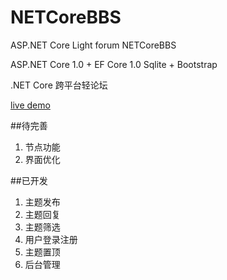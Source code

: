 # NETCoreBBS
ASP.NET Core Light forum NETCoreBBS

ASP.NET Core 1.0 + EF Core 1.0 Sqlite + Bootstrap 

.NET Core 跨平台轻论坛

[live demo](http://104.251.232.80/)


##待完善
1. 节点功能
5. 界面优化

##已开发
1. 主题发布
2. 主题回复
3. 主题筛选
3. 用户登录注册
4. 主题置顶
5. 后台管理

